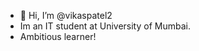 - 👋 Hi, I’m @vikaspatel2
- Im an IT student at University of Mumbai.
- Ambitious learner!


<!---
vikaspatel2/vikaspatel2 is a ✨ special ✨ repository because its `README.md` (this file) appears on your GitHub profile.
You can click the Preview link to take a look at your changes.
--->
